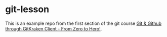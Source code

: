 # git-lesson

This is an example repo from the first section of the git course [Git & Github through GitKraken Client - From Zero to Hero!](https://srse-git-github-zero2hero.netlify.app/).
